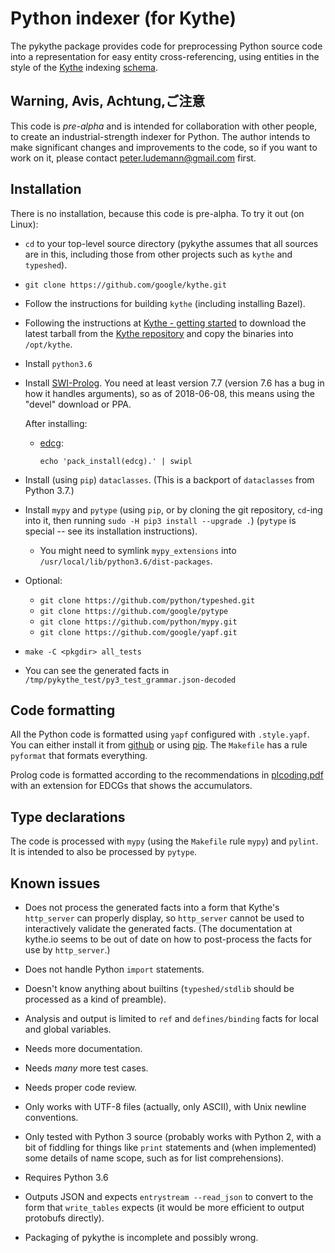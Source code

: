# Python indexer (for Kythe)

The pykythe package provides code for preprocessing Python source code
into a representation for easy entity cross-referencing, using
entities in the style of the [Kythe](http://kythe.io) indexing
[schema](http://kythe.io/schema).

## Warning, Avis, Achtung,ご注意

This code is *pre-alpha* and is intended for collaboration with other
people, to create an industrial-strength indexer for Python. The
author intends to make significant changes and improvements to the
code, so if you want to work on it, please contact
<peter.ludemann@gmail.com> first.

## Installation

There is no installation, because this code is pre-alpha. To try it
out (on Linux):

* `cd` to your top-level source directory (pykythe assumes that all
  sources are in this, including those from other projects such as `kythe`
  and `typeshed`).

* `git clone https://github.com/google/kythe.git`

* Follow the instructions for building `kythe` (including installing Bazel).

* Following the instructions at
  [Kythe - getting started](https://github.com/google/kythe#getting-started )
  to download the latest tarball from the
  [Kythe repository](https://github.com/google/kythe/releases) and copy the binaries
  into `/opt/kythe`.

* Install `python3.6`

* Install [SWI-Prolog](http://www.swi-prolog.org/Download.html). You need at
  least version 7.7 (version 7.6 has a bug in how it handles arguments), so as
  of 2018-06-08, this means using the "devel" download or PPA.

  After installing:

  * [edcg](https://github.com/mndrix/edcg):
    ```
    echo 'pack_install(edcg).' | swipl
    ```

* Install (using `pip`) `dataclasses`. (This is a backport
  of `dataclasses` from Python 3.7.)

* Install `mypy` and `pytype` (using `pip`, or by cloning the git
  repository, `cd`-ing into it, then running `sudo -H pip3 install
  --upgrade .`) (`pytype` is special -- see its installation
  instructions).
  * You might need to symlink `mypy_extensions` into
    `/usr/local/lib/python3.6/dist-packages`.

* Optional:

	* `git clone https://github.com/python/typeshed.git`
	* `git clone https://github.com/google/pytype`
	* `git clone https://github.com/python/mypy.git`
	* `git clone https://github.com/google/yapf.git`

* `make -C <pkgdir> all_tests`

* You can see the generated facts in `/tmp/pykythe_test/py3_test_grammar.json-decoded`

## Code formatting

All the Python code is formatted using `yapf` configured with `.style.yapf`.
You can either install it from [github](https://github.com/google/yapf)
or using [pip](https://pypi.python.org/pypi/yapf).
The `Makefile` has a rule `pyformat` that formats everything.

Prolog code is formatted according to the recommendations in
[plcoding.pdf](http://www.covingtoninnovations.com/mc/plcoding.pdf)
with an extension for EDCGs that shows the accumulators.

## Type declarations

The code is processed with `mypy` (using the `Makefile` rule `mypy`) and
`pylint`. It is intended to also be processed by `pytype`.


## Known issues

* Does not process the generated facts into a form that Kythe's `http_server`
  can properly display, so `http_server` cannot be used to interactively
  validate the generated facts. (The documentation at kythe.io seems to be
  out of date on how to post-process the facts for use by `http_server`.)

* Does not handle Python `import` statements.

* Doesn't know anything about builtins (`typeshed/stdlib` should be
  processed as a kind of preamble).

* Analysis and output is limited to `ref` and `defines/binding` facts
  for local and global variables.

* Needs more documentation.

* Needs *many* more test cases.

* Needs proper code review.

* Only works with UTF-8 files (actually, only ASCII), with Unix
  newline conventions.

* Only tested with Python 3 source (probably works with Python 2, with
  a bit of fiddling for things like `print` statements and (when
  implemented) some details of name scope, such as for list
  comprehensions).

* Requires Python 3.6

* Outputs JSON and expects `entrystream --read_json` to convert to the
  form that `write_tables` expects (it would be more efficient to
  output protobufs directly).

* Packaging of pykythe is incomplete and possibly wrong.
